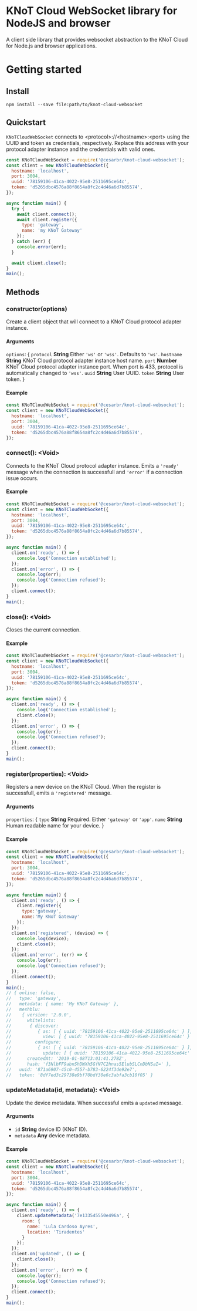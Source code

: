 # KNoT Cloud WebSocket library for NodeJS and browser

A client side library that provides websocket abstraction to the KNoT Cloud for Node.js and browser applications.

# Getting started

## Install

```console
npm install --save file:path/to/knot-cloud-websocket
```

## Quickstart

`KNoTCloudWebSocket` connects to &lt;protocol&gt;://&lt;hostname&gt;:&lt;port&gt; using the UUID and token as credentials, respectively. Replace this address with your protocol adapter instance and the credentials with valid ones.

```javascript
const KNoTCloudWebSocket = require('@cesarbr/knot-cloud-websocket');
const client = new KNoTCloudWebSocket({
  hostname: 'localhost',
  port: 3004,
  uuid: '78159106-41ca-4022-95e8-2511695ce64c',
  token: 'd5265dbc4576a88f8654a8fc2c4d46a6d7b85574',
});

async function main() {
  try {
    await client.connect();
    await client.register({
      type: 'gateway',
      name: 'my KNoT Gateway'
    });
  } catch (err) {
    console.error(err);
  }

  await client.close();
}
main();
```
## Methods

### constructor(options)

Create a client object that will connect to a KNoT Cloud protocol adapter instance.

#### Arguments
`options`: {
  `protocol` **String** Either `'ws'` or `'wss'`. Defaults to `'ws'`.
  `hostname` **String** KNoT Cloud protocol adapter instance host name.
  `port` **Number** KNoT Cloud protocol adapter instance port. When port is 433, protocol is automatically changed to `'wss'`.
  `uuid` **String** User UUID.
  `token` **String** User token.
}
#### Example

```javascript
const KNoTCloudWebSocket = require('@cesarbr/knot-cloud-websocket');
const client = new KNoTCloudWebSocket({
  hostname: 'localhost',
  port: 3004,
  uuid: '78159106-41ca-4022-95e8-2511695ce64c',
  token: 'd5265dbc4576a88f8654a8fc2c4d46a6d7b85574',
});
```

### connect(): &lt;Void&gt;

Connects to the KNoT Cloud protocol adapter instance. Emits  a `'ready'` message when the connection is successfull and `'error'` if a connection issue occurs.

#### Example

```javascript
const KNoTCloudWebSocket = require('@cesarbr/knot-cloud-websocket');
const client = new KNoTCloudWebSocket({
  hostname: 'localhost',
  port: 3004,
  uuid: '78159106-41ca-4022-95e8-2511695ce64c',
  token: 'd5265dbc4576a88f8654a8fc2c4d46a6d7b85574',
});

async function main() {
  client.on('ready', () => {
    console.log('Connection established');
  });
  client.on('error', () => {
    console.log(err);
    console.log('Connection refused');
  });
  client.connect();
}
main();
```

### close(): &lt;Void&gt;

Closes the current connection.

#### Example

```javascript
const KNoTCloudWebSocket = require('@cesarbr/knot-cloud-websocket');
const client = new KNoTCloudWebSocket({
  hostname: 'localhost',
  port: 3004,
  uuid: '78159106-41ca-4022-95e8-2511695ce64c',
  token: 'd5265dbc4576a88f8654a8fc2c4d46a6d7b85574',
});

async function main() {
  client.on('ready', () => {
    console.log('Connection established');
    client.close();
  });
  client.on('error', () => {
    console.log(err);
    console.log('Connection refused');
  });
  client.connect();
}
main();
```

### register(properties): &lt;Void&gt;

Registers a new device on the KNoT Cloud. When the register is successfull, emits a `'registered'` message.

#### Arguments
`properties`: {
  `type` **String** Required. Either `'gateway'` or `'app'`.
  `name` **String** Human readable name for your device.
}

#### Example

```javascript
const KNoTCloudWebSocket = require('@cesarbr/knot-cloud-websocket');
const client = new KNoTCloudWebSocket({
  hostname: 'localhost',
  port: 3004,
  uuid: '78159106-41ca-4022-95e8-2511695ce64c',
  token: 'd5265dbc4576a88f8654a8fc2c4d46a6d7b85574',
});

async function main() {
  client.on('ready', () => {
    client.register({
      type:'gateway',
      name:'My KNoT Gateway'
    });
  });
  client.on('registered', (device) => {
    console.log(device);
    client.close();
  });
  client.on('error', (err) => {
    console.log(err);
    console.log('Connection refused');
  });
  client.connect();
}
main();
// { online: false,
//   type: 'gateway',
//   metadata: { name: 'My KNoT Gateway' },
//   meshblu:
//    { version: '2.0.0',
//      whitelists:
//       { discover:
//          { as: [ { uuid: '78159106-41ca-4022-95e8-2511695ce64c' } ],
//            view: [ { uuid: '78159106-41ca-4022-95e8-2511695ce64c' } ] },
//         configure:
//          { as: [ { uuid: '78159106-41ca-4022-95e8-2511695ce64c' } ],
//            update: [ { uuid: '78159106-41ca-4022-95e8-2511695ce64c' } ] } },
//      createdAt: '2019-01-08T13:01:41.278Z',
//      hash: 'f3NlbFF9abnShDWXh5GfN7C2hnas5ElubSLCnDbNSaI=' },
//   uuid: '871a6907-45c0-4557-b783-6224f3de92e7',
//   token: '8df7ed3c29738e9bf70bdf30e6c3abfa3cb10f05' }
```

### updateMetadata(id, metadata): &lt;Void&gt;

Update the device metadata. When successful emits a `updated` message.

#### Arguments

- `id` **String** device ID (KNoT ID).
- `metadata` **Any** device metadata.

#### Example

```javascript
const KNoTCloudWebSocket = require('@cesarbr/knot-cloud-websocket');
const client = new KNoTCloudWebSocket({
  hostname: 'localhost',
  port: 3004,
  uuid: '78159106-41ca-4022-95e8-2511695ce64c',
  token: 'd5265dbc4576a88f8654a8fc2c4d46a6d7b85574',
});

async function main() {
  client.on('ready', () => {
    client.updateMetadata('7e133545550e496a', {
      room: {
        name: 'Lula Cardoso Ayres',
        location: 'Tiradentes'
      }
    });
  });
  client.on('updated', () => {
    client.close();
  });
  client.on('error', (err) => {
    console.log(err);
    console.log('Connection refused');
  });
  client.connect();
}
main();
```
